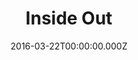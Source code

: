 ---
title: "Inside Out"
year: 2015
date: 2016-03-22T00:00:00.000Z
permalink: /almanac/movies/2016-03-22-inside-out/index.html
rating: 3
tmdbid: 150540
---